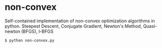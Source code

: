 # non-convex
Self-contained implementation of non-convex optimization algorithms in python. Steepest Descent, Conjugate Gradient, Newton's Method, Quasi-newton (BFGS), l-BFGS

```
$ python non-convex.py
```
